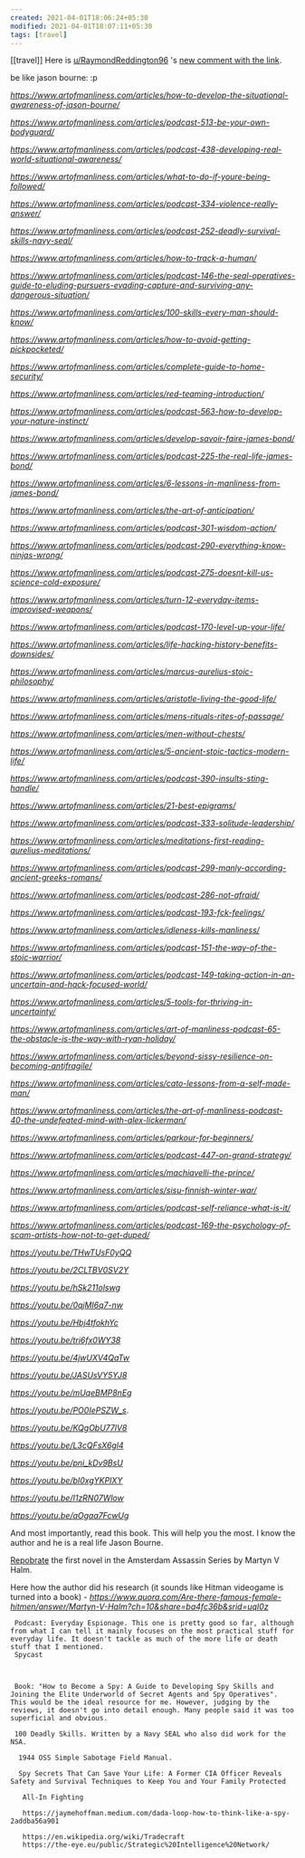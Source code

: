```yaml
---
created: 2021-04-01T18:06:24+05:30
modified: 2021-04-01T18:07:11+05:30
tags: [travel]
---
```

[[travel]]
 Here is [u/RaymondReddington96](https://www.reddit.com/u/RaymondReddington96/) 's [new comment with the link](https://www.reddit.com/r/IWantToLearn/comments/e4hcjy/i_want_to_learn_to_think_like_jason_bourne/f9c7uee/). 
 
 be like jason bourne: :p
 
 *https://www.artofmanliness.com/articles/how-to-develop-the-situational-awareness-of-jason-bourne/*
 
 *https://www.artofmanliness.com/articles/podcast-513-be-your-own-bodyguard/*
 
 *https://www.artofmanliness.com/articles/podcast-438-developing-real-world-situational-awareness/* 
 
 *https://www.artofmanliness.com/articles/what-to-do-if-youre-being-followed/*
 
 *https://www.artofmanliness.com/articles/podcast-334-violence-really-answer/*
 
 *https://www.artofmanliness.com/articles/podcast-252-deadly-survival-skills-navy-seal/*
 
 *https://www.artofmanliness.com/articles/how-to-track-a-human/*
 
 *https://www.artofmanliness.com/articles/podcast-146-the-seal-operatives-guide-to-eluding-pursuers-evading-capture-and-surviving-any-dangerous-situation/*
 
 *https://www.artofmanliness.com/articles/100-skills-every-man-should-know/*
 
 *https://www.artofmanliness.com/articles/how-to-avoid-getting-pickpocketed/*
 
 *https://www.artofmanliness.com/articles/complete-guide-to-home-security/*
 
 *https://www.artofmanliness.com/articles/red-teaming-introduction/*
 
 *https://www.artofmanliness.com/articles/podcast-563-how-to-develop-your-nature-instinct/*
 
 *https://www.artofmanliness.com/articles/develop-savoir-faire-james-bond/*
 
 *https://www.artofmanliness.com/articles/podcast-225-the-real-life-james-bond/*
 
 *https://www.artofmanliness.com/articles/6-lessons-in-manliness-from-james-bond/*
 
 *https://www.artofmanliness.com/articles/the-art-of-anticipation/*
 
 *https://www.artofmanliness.com/articles/podcast-301-wisdom-action/*
 
 *https://www.artofmanliness.com/articles/podcast-290-everything-know-ninjas-wrong/*
 
 *https://www.artofmanliness.com/articles/podcast-275-doesnt-kill-us-science-cold-exposure/*
 
 *https://www.artofmanliness.com/articles/turn-12-everyday-items-improvised-weapons/*
 
 *https://www.artofmanliness.com/articles/podcast-170-level-up-your-life/*
 
 *https://www.artofmanliness.com/articles/life-hacking-history-benefits-downsides/*
 
 *https://www.artofmanliness.com/articles/marcus-aurelius-stoic-philosophy/*
 
 *https://www.artofmanliness.com/articles/aristotle-living-the-good-life/*
 
 *https://www.artofmanliness.com/articles/mens-rituals-rites-of-passage/*
 
 *https://www.artofmanliness.com/articles/men-without-chests/*
 
 *https://www.artofmanliness.com/articles/5-ancient-stoic-tactics-modern-life/*
 
 *https://www.artofmanliness.com/articles/podcast-390-insults-sting-handle/*
 
 *https://www.artofmanliness.com/articles/21-best-epigrams/*
 
 *https://www.artofmanliness.com/articles/podcast-333-solitude-leadership/*
 
 *https://www.artofmanliness.com/articles/meditations-first-reading-aurelius-meditations/*
 
 *https://www.artofmanliness.com/articles/podcast-299-manly-according-ancient-greeks-romans/*
 
 *https://www.artofmanliness.com/articles/podcast-286-not-afraid/*
 
 *https://www.artofmanliness.com/articles/podcast-193-fck-feelings/*
 
 *https://www.artofmanliness.com/articles/idleness-kills-manliness/*
 
 *https://www.artofmanliness.com/articles/podcast-151-the-way-of-the-stoic-warrior/*
 
 *https://www.artofmanliness.com/articles/podcast-149-taking-action-in-an-uncertain-and-hack-focused-world/*
 
 *https://www.artofmanliness.com/articles/5-tools-for-thriving-in-uncertainty/*
 
 *https://www.artofmanliness.com/articles/art-of-manliness-podcast-65-the-obstacle-is-the-way-with-ryan-holiday/*
 
 *https://www.artofmanliness.com/articles/beyond-sissy-resilience-on-becoming-antifragile/*
 
 *https://www.artofmanliness.com/articles/cato-lessons-from-a-self-made-man/*
 
 *https://www.artofmanliness.com/articles/the-art-of-manliness-podcast-40-the-undefeated-mind-with-alex-lickerman/*
 
 *https://www.artofmanliness.com/articles/parkour-for-beginners/*
 
 *https://www.artofmanliness.com/articles/podcast-447-on-grand-strategy/*
 
 *https://www.artofmanliness.com/articles/machiavelli-the-prince/*
 
 *https://www.artofmanliness.com/articles/sisu-finnish-winter-war/*
 
 *https://www.artofmanliness.com/articles/podcast-self-reliance-what-is-it/*
 
 *https://www.artofmanliness.com/articles/podcast-169-the-psychology-of-scam-artists-how-not-to-get-duped/*
 
 *https://youtu.be/THwTUsF0yQQ*
 
 *https://youtu.be/2CLTBV0SV2Y*
 
 *https://youtu.be/hSk211olswg*
 
 *https://youtu.be/0qjMI6q7-nw*
 
 *https://youtu.be/Hbj4tfokhYc*
 
 *https://youtu.be/tri6fx0WY38*
 
 *https://youtu.be/4jwUXV4QaTw*
 
 *https://youtu.be/JASUsVY5YJ8*
 
 *https://youtu.be/mUqeBMP8nEg*
 
 *https://youtu.be/PO0IePSZW_s*.
 
 *https://youtu.be/KQgObU77lV8*
 
 *https://youtu.be/L3cQFsX6gl4*
 
 *https://youtu.be/pni_kDv9BsU*
 
 *https://youtu.be/bI0xgYKPIXY*
 
 *https://youtu.be/I1zRN07Wlow*
 
 *https://youtu.be/aOgaa7FcwUg*
 
 And most importantly, read this book. This will help you the most. I know the author and he is a real life Jason Bourne.
 
 
 [Repobrate](http://tao-of-violence.weebly.com/reprobate.html) the first novel in the Amsterdam Assassin Series by Martyn V Halm.
 
 Here how the author did his research (it sounds like Hitman videogame is turned into a book) - *https://www.quora.com/Are-there-famous-female-hitmen/answer/Martyn-V-Halm?ch=10&share=ba4fc36b&srid=uqI0z*
 
     Podcast: Everyday Espionage. This one is pretty good so far, although from what I can tell it mainly focuses on the most practical stuff for everyday life. It doesn't tackle as much of the more life or death stuff that I mentioned.
     Spycast
     
     
          
     Book: "How to Become a Spy: A Guide to Developing Spy Skills and Joining the Elite Underworld of Secret Agents and Spy Operatives". This would be the ideal resource for me. However, judging by the reviews, it doesn't go into detail enough. Many people said it was too superficial and obvious.
     
     100 Deadly Skills. Written by a Navy SEAL who also did work for the NSA.
     
      1944 OSS Simple Sabotage Field Manual.
      
      Spy Secrets That Can Save Your Life: A Former CIA Officer Reveals Safety and Survival Techniques to Keep You and Your Family Protected 
      
       All-In Fighting 
       
       https://jaymehoffman.medium.com/dada-loop-how-to-think-like-a-spy-2addba56a901
       
       https://en.wikipedia.org/wiki/Tradecraft
       https://the-eye.eu/public/Strategic%20Intelligence%20Network/
